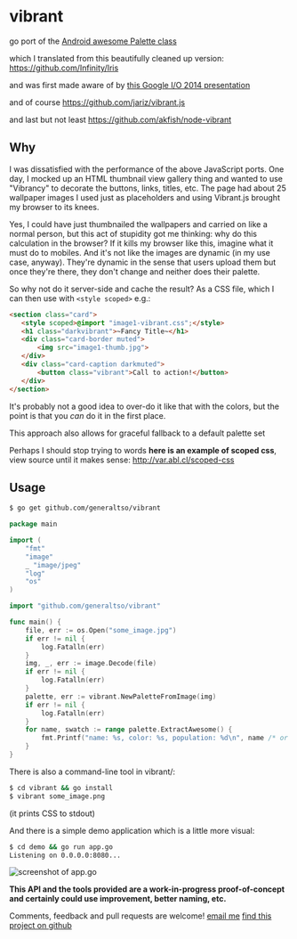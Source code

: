 # vibrant

go port of the [Android awesome Palette class](https://android.googlesource.com/platform/frameworks/support/+/b14fc7c/v7/palette/src/android/support/v7/graphics/)

which I translated from this beautifully cleaned up version:
https://github.com/Infinity/Iris

and was first made aware of by [this Google I/O 2014 presentation](https://www.youtube.com/watch?v=ctzWKRlTYHQ?t=451)

and of course
https://github.com/jariz/vibrant.js

and last but not least
https://github.com/akfish/node-vibrant

## Why

I was dissatisfied with the performance of the above JavaScript ports. One day, I mocked up an HTML thumbnail view gallery thing and wanted to use "Vibrancy" to decorate the buttons, links, titles, etc. The page had about 25 wallpaper images I used just as placeholders and using Vibrant.js brought my browser to its knees.

Yes, I could have just thumbnailed the wallpapers and carried on like a normal person, but this act of stupidity got me thinking: why do this calculation in the browser? If it kills my browser like this, imagine what it must do to mobiles. And it's not like the images are dynamic (in my use case, anyway). They're dynamic in the sense that users upload them but once they're there, they don't change and neither does their palette.

So why not do it server-side and cache the result? As a CSS file, which I can then use with `<style scoped>` e.g.:
```HTML
<section class="card">
   <style scoped>@import "image1-vibrant.css";</style>
   <h1 class="darkvibrant">~Fancy Title~</h1>
   <div class="card-border muted">
       <img src="image1-thumb.jpg">
   </div>
   <div class="card-caption darkmuted">
       <button class="vibrant">Call to action!</button>
   </div>
</section>
```


It's probably not a good idea to over-do it like that with the colors, but the point is that you *can* do it in the first place.

This approach also allows for graceful fallback to a default palette set

Perhaps I should stop trying to words **here is an example of scoped css**, view source until it makes sense:
http://var.abl.cl/scoped-css

## Usage
```bash
$ go get github.com/generaltso/vibrant
```

```go
package main

import (
	"fmt"
	"image"
    _ "image/jpeg"
	"log"
	"os"
)

import "github.com/generaltso/vibrant"

func main() {
	file, err := os.Open("some_image.jpg")
	if err != nil {
		log.Fatalln(err)
	}
	img, _, err := image.Decode(file)
	if err != nil {
		log.Fatalln(err)
	}
	palette, err := vibrant.NewPaletteFromImage(img)
	if err != nil {
		log.Fatalln(err)
	}
	for name, swatch := range palette.ExtractAwesome() {
		fmt.Printf("name: %s, color: %s, population: %d\n", name /* or swatch.Name */, swatch.RGBHex(), swatch.Population)
	}
}
```

There is also a command-line tool in vibrant/:
```bash
$ cd vibrant && go install
$ vibrant some_image.png
```
(it prints CSS to stdout)

And there is a simple demo application which is a little more visual:
```bash
$ cd demo && go run app.go
Listening on 0.0.0.0:8080...
```
![screenshot of app.go](http://var.abl.cl/vibrant.png) 


**This API and the tools provided are a work-in-progress proof-of-concept and certainly could use improvement, better naming, etc.**

Comments, feedback and pull requests are welcome!
[email me](mailto:tso@teknik.io)
[find this project on github](https://github.com/generaltso/vibrant)
